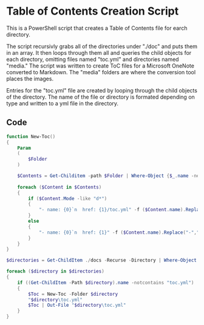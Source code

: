 # Table of Contents Creation Script

This is a PowerShell script that creates a Table of Contents file for earch directory.

The script recursivly grabs all of the directories under "./doc" and puts them in an array. It then loops through them all and queries the child objects for each directory, omitting files named "toc.yml" and directories named "media." The script was written to create ToC files for a Microsoft OneNote converted to Markdown. The "media" folders are where the conversion tool places the images.

Entries for the "toc.yml" file are created by looping through the child objects of the directory. The name of the file or directory is formated depending on type and written to a yml file in the directory.

## Code

```powershell
function New-Toc()
{
    Param
    (
        $Folder
    )

    $Contents = Get-Childitem -path $Folder | Where-Object {$_.name -ne "toc.yml" -and $_.name -ne "media"}
    
    foreach ($Content in $Contents)
    {
        if ($Content.Mode -like "d*")
        {
            "- name: {0}`n  href: {1}/toc.yml" -f ($Content.name).Replace("-"," ").Replace(".md",""), $Content.Name
        }
        else 
        {
            "- name: {0}`n  href: {1}" -f ($Content.name).Replace("-"," ").Replace(".md",""), $Content.name
        }
    }
}

$directories = Get-ChildItem ./docs -Recurse -Directory | Where-Object {$_.name -ne "media"}

foreach ($directory in $directories)
{
    if ((Get-ChildItem -Path $directory).name -notcontains "toc.yml")
    {
        $Toc = New-Toc -Folder $directory
        "$directory\toc.yml"
        $Toc | Out-File "$directory\toc.yml"
    }
}
```
